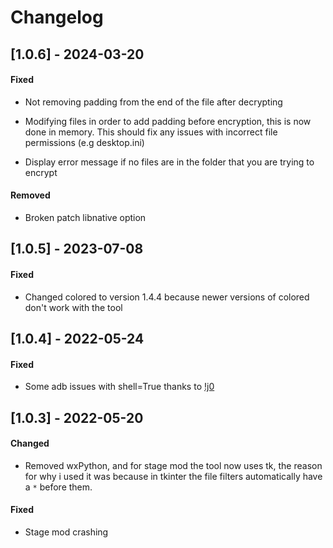 # Changelog

## [1.0.6] - 2024-03-20

#### Fixed

- Not removing padding from the end of the file after decrypting

- Modifying files in order to add padding before encryption, this is now done in
  memory. This should fix any issues with incorrect file permissions (e.g
  desktop.ini)

- Display error message if no files are in the folder that you are trying to
  encrypt

#### Removed

- Broken patch libnative option

## [1.0.5] - 2023-07-08

#### Fixed

- Changed colored to version 1.4.4 because newer versions of colored don't work with the tool

## [1.0.4] - 2022-05-24

#### Fixed

- Some adb issues with shell=True thanks to [!j0](https://github.com/j0912345)

## [1.0.3] - 2022-05-20

#### Changed

- Removed wxPython, and for stage mod the tool now uses tk, the reason for why i used it was because in tkinter the file filters automatically have a `*` before them.

#### Fixed

- Stage mod crashing
